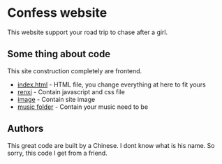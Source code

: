 # Confess website

This website support your road trip to chase after a girl.


## Some thing about code

This site construction completely are frontend.

 * [index.html](./index.html) - HTML file, you change everything at here to fit  yours
 * [renxi](./renxi) - Contain javascript and css file 
 * [image](./image) - Contain site image
 * [music folder](./music) - Contain your music need to be

## Authors

This great code are built by a Chinese. I dont know what is his name. So sorry, this code I get from a friend.
